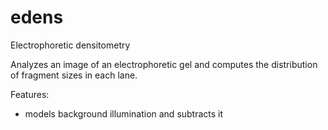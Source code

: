 edens
=====

Electrophoretic densitometry

Analyzes an image of an electrophoretic gel and computes the distribution of fragment sizes
in each lane.

Features:
 - models background illumination and subtracts it

